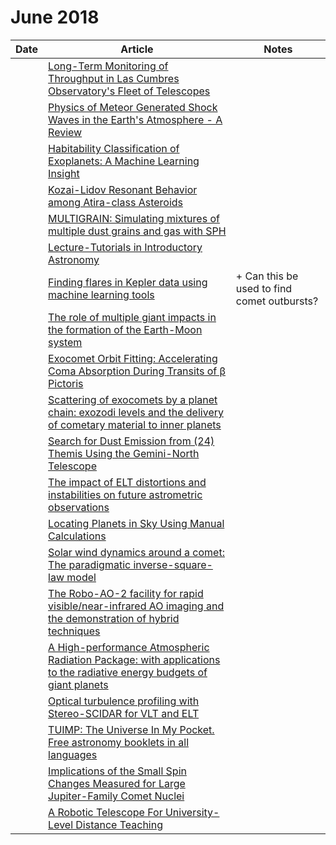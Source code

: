 # June 2018

| Date | Article | Notes | 
| ---- | ---- | ---- |
| | [ Long-Term Monitoring of Throughput in Las Cumbres Observatory's Fleet of Telescopes](https://arxiv.org/abs/1805.12220) |
| | [Physics of Meteor Generated Shock Waves in the Earth's Atmosphere - A Review](https://arxiv.org/abs/1805.07842) |
| | [Habitability Classification of Exoplanets: A Machine Learning Insight](https://arxiv.org/abs/1805.08810) |
| | [Kozai-Lidov Resonant Behavior among Atira-class Asteroids](https://arxiv.org/abs/1806.00442) |
| | [MULTIGRAIN: Simulating mixtures of multiple dust grains and gas with SPH](https://arxiv.org/abs/1806.00037) |
| | [Lecture-Tutorials in Introductory Astronomy](https://arxiv.org/abs/1806.00452) |
| | [Finding flares in Kepler data using machine learning tools](https://arxiv.org/abs/1806.00334) | + Can this be used to find comet outbursts?
| | [The role of multiple giant impacts in the formation of the Earth-Moon system](https://arxiv.org/abs/1806.00506) |
| | [Exocomet Orbit Fitting: Accelerating Coma Absorption During Transits of β Pictoris](https://arxiv.org/abs/1806.01284) |
| | [Scattering of exocomets by a planet chain: exozodi levels and the delivery of cometary material to inner planets](https://arxiv.org/abs/1806.01289) |
| | [Search for Dust Emission from (24) Themis Using the Gemini-North Telescope](https://arxiv.org/abs/1806.01461) |
| | [ The impact of ELT distortions and instabilities on future astrometric observations](https://arxiv.org/abs/1806.01327) |
| | [ Locating Planets in Sky Using Manual Calculations](https://arxiv.org/abs/1806.01649) |
| | [Solar wind dynamics around a comet: The paradigmatic inverse-square-law model](https://arxiv.org/abs/1806.01942) |
| | [The Robo-AO-2 facility for rapid visible/near-infrared AO imaging and the demonstration of hybrid techniques](https://arxiv.org/abs/1806.01957) |
| | [A High-performance Atmospheric Radiation Package: with applications to the radiative energy budgets of giant planets](https://arxiv.org/abs/1806.02573) |
| | [Optical turbulence profiling with Stereo-SCIDAR for VLT and ELT](https://arxiv.org/abs/1806.02585) |
| | [TUIMP: The Universe In My Pocket. Free astronomy booklets in all languages](https://arxiv.org/abs/1806.02671) |
| | [ Implications of the Small Spin Changes Measured for Large Jupiter-Family Comet Nuclei](https://arxiv.org/abs/1806.02897) |
| | [ A Robotic Telescope For University-Level Distance Teaching](https://arxiv.org/abs/1806.02989) |
